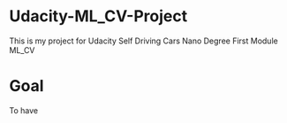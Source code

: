 # Udacity-ML_CV-Project
This is my project for Udacity Self Driving Cars Nano Degree First Module ML_CV

# Goal
To have

